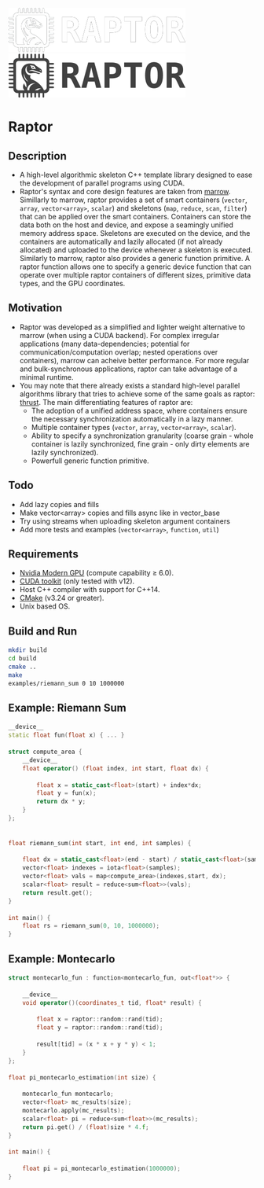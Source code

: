 ![GitHub-Mark-Light](other/raptor_text_logo_small.png#gh-dark-mode-only)
![GitHub-Mark-Dark](other/raptor_text_logo_black_small.png#gh-light-mode-only)

# Raptor

## Description

- A high-level algorithmic skeleton C++ template library designed to ease the development of parallel programs using CUDA.
- Raptor's syntax and core design features are taken from [marrow](https://docentes.fct.unl.pt/p161/software/marrow-skeleton-framework). Simillarly to marrow, raptor provides a set of smart containers (`vector`, `array`, `vector<array>`, `scalar`) and skeletons (`map`, `reduce`, `scan`, `filter`) that can be applied over the smart containers. Containers can store the data both on the host and device, and expose a seamingly unified memory address space. Skeletons are executed on the device, and the containers are automatically and lazily allocated (if not already allocated) and uploaded to the device whenever a skeleton is executed. Similarly to marrow, raptor also provides a generic function primitive. A raptor function allows one to specify a generic device function that can operate over multiple raptor containers of different sizes, primitive data types, and the GPU coordinates.
## Motivation

- Raptor was developed as a simplified and lighter weight alternative to marrow (when using a CUDA backend). For complex irregular applications (many data-dependencies; potential for communication/computation overlap; nested operations over containers), marrow can acheive better performance. For more regular and bulk-synchronous applications, raptor can take advantage of a minimal runtime.
- You may note that there already exists a standard high-level parallel algorithms library that tries to achieve some of the same goals as raptor: [thrust](https://developer.nvidia.com/thrust). The main differentiating features of raptor are:
    - The adoption of a unified address space, where containers ensure the necessary synchronization automatically in a lazy manner.
    - Multiple container types (`vector`, `array`, `vector<array>`, `scalar`).
    - Ability to specify a synchronization granularity (coarse grain - whole container is lazily synchronized, fine grain - only dirty elements are lazily synchronized). 
    - Powerfull generic function primitive.

## Todo
- Add lazy copies and fills
- Make vector\<array\> copies and fills async like in vector_base
- Try using streams when uploading skeleton argument containers
- Add more tests and examples (`vector<array>`, `function`, `util`)

## Requirements

* [Nvidia Modern GPU](https://developer.nvidia.com/cuda-gpus) (compute capability &ge; 6.0).
* [CUDA toolkit](https://developer.nvidia.com/cuda-toolkit) (only tested with v12).
* Host C++ compiler with support for C++14.
* [CMake](https://cmake.org) (v3.24 or greater).
* Unix based OS.

## Build and Run

```bash
mkdir build
cd build
cmake ..
make
examples/riemann_sum 0 10 1000000
```

## Example: Riemann Sum

```c++
__device__
static float fun(float x) { ... }

struct compute_area {
    __device__
    float operator() (float index, int start, float dx) {

        float x = static_cast<float>(start) + index*dx;
        float y = fun(x);
        return dx * y;
    }
};


float riemann_sum(int start, int end, int samples) {

    float dx = static_cast<float>(end - start) / static_cast<float>(samples);
    vector<float> indexes = iota<float>(samples);
    vector<float> vals = map<compute_area>(indexes,start, dx);
    scalar<float> result = reduce<sum<float>>(vals);
    return result.get();
}

int main() {
    float rs = riemann_sum(0, 10, 1000000);
}
```

## Example: Montecarlo

```c++
struct montecarlo_fun : function<montecarlo_fun, out<float*>> {

    __device__
    void operator()(coordinates_t tid, float* result) {

        float x = raptor::random::rand(tid);
        float y = raptor::random::rand(tid);

        result[tid] = (x * x + y * y) < 1;
    }
};

float pi_montecarlo_estimation(int size) {

    montecarlo_fun montecarlo;
    vector<float> mc_results(size);
    montecarlo.apply(mc_results);
    scalar<float> pi = reduce<sum<float>>(mc_results);
    return pi.get() / (float)size * 4.f;
}

int main() {

    float pi = pi_montecarlo_estimation(1000000);
}
```
